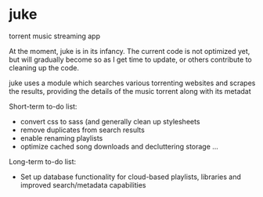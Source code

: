 # juke
torrent music streaming app

At the moment, juke is in its infancy. The current code is not optimized yet, but will gradually become so as I get time to update, or others contribute to cleaning up the code.

juke uses a module which searches various torrenting websites and scrapes the results, providing the details of the music torrent along with its metadat


Short-term to-do list:
* convert css to sass (and generally clean up stylesheets
* remove duplicates from search results
* enable renaming playlists
* optimize cached song downloads and decluttering storage
...

Long-term to-do list:
* Set up database functionality for cloud-based playlists, libraries and improved search/metadata capabilities
